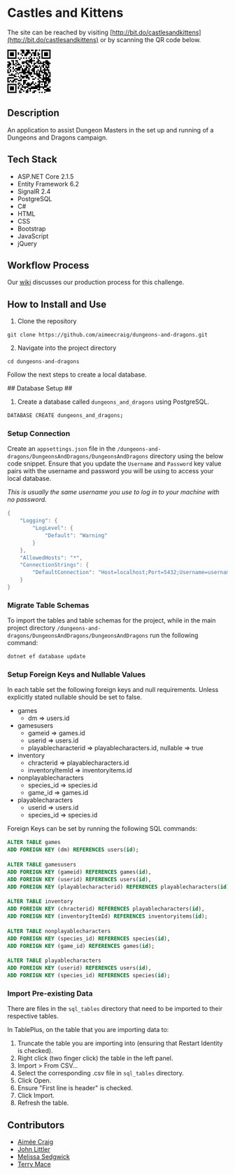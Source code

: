 # Castles and Kittens #

The site can be reached by visiting [http://bit.do/castlesandkittens](http://bit.do/castlesandkittens) or by scanning the QR code below.

![qr-code](images/qr.png)

## Description ##
An application to assist Dungeon Masters in the set up and running of a Dungeons and Dragons campaign.

## Tech Stack ##
* ASP.NET Core 2.1.5
* Entity Framework 6.2
* SignalR 2.4
* PostgreSQL
* C#
* HTML
* CSS
* Bootstrap
* JavaScript
* jQuery

## Workflow Process ##
Our [wiki](https://github.com/aimeecraig/dungeons-and-dragons/wiki) discusses our production process for this challenge.

## How to Install and Use ##
1. Clone the repository
```
git clone https://github.com/aimeecraig/dungeons-and-dragons.git
```

2. Navigate into the project directory
```
cd dungeons-and-dragons
```

Follow the next steps to create a local database.

## Database Setup ##
1. Create a database called `dungeons_and_dragons` using PostgreSQL.
```bash
DATABASE CREATE dungeons_and_dragons;
```

### Setup Connection ###
Create an `appsettings.json` file in the `/dungeons-and-dragons/DungeonsAndDragons/DungeonsAndDragons` directory using the below code snippet. Ensure that you update the `Username` and `Password` key value pairs with the username and password you will be using to access your local database.

*This is usually the same username you use to log in to your machine with no password.*

```csharp
{
    "Logging": {
        "LogLevel": {
            "Default": "Warning"
        }
    },
    "AllowedHosts": "*",
    "ConnectionStrings": {
        "DefaultConnection": "Host=localhost;Port=5432;Username=username;Password=password;Database=dungeons_and_dragons;"
    }
}
```

### Migrate Table Schemas ###
To import the tables and table schemas for the project, while in the main project directory `/dungeons-and-dragons/DungeonsAndDragons/DungeonsAndDragons` run the following command:
```bash
dotnet ef database update
```

### Setup Foreign Keys and Nullable Values ###
In each table set the following foreign keys and null requirements. Unless explicitly stated nullable should be set to false.

* games
  * dm => users.id
* gamesusers
  * gameid => games.id
  * userid => users.id
  * playablecharacterid => playablecharacters.id, nullable => true
* inventory
  * chracterid => playablecharacters.id
  * inventoryItemId => inventoryitems.id
* nonplayablecharacters
  * species_id => species.id
  * game_id => games.id
* playablecharacters
  * userid => users.id
  * species_id => species.id
  
Foreign Keys can be set by running the following SQL commands:

```SQL
ALTER TABLE games
ADD FOREIGN KEY (dm) REFERENCES users(id);

ALTER TABLE gamesusers
ADD FOREIGN KEY (gameid) REFERENCES games(id),
ADD FOREIGN KEY (userid) REFERENCES users(id),
ADD FOREIGN KEY (playablecharacterid) REFERENCES playablecharacters(id);

ALTER TABLE inventory
ADD FOREIGN KEY (chracterid) REFERENCES playablecharacters(id),
ADD FOREIGN KEY (inventoryItemId) REFERENCES inventoryitems(id);

ALTER TABLE nonplayablecharacters
ADD FOREIGN KEY (species_id) REFERENCES species(id),
ADD FOREIGN KEY (game_id) REFERENCES games(id);

ALTER TABLE playablecharacters
ADD FOREIGN KEY (userid) REFERENCES users(id),
ADD FOREIGN KEY (species_id) REFERENCES species(id);
```

### Import Pre-existing Data ###
There are files in the `sql_tables` directory that need to be imported to their respective tables.

In TablePlus, on the table that you are importing data to:
1. Truncate the table you are importing into (ensuring that Restart Identity is checked).
2. Right click (two finger click) the table in the left panel.
3. Import > From CSV...
4. Select the corresponding .csv file in `sql_tables` directory.
5. Click Open.
6. Ensure "First line is header" is checked.
7. Click Import.
8. Refresh the table.

## Contributors ##
* [Aimée Craig](https://github.com/aimeecraig)
* [John Littler](https://github.com/JSLittler)
* [Melissa Sedgwick](https://github.com/melissasedgwick)
* [Terry Mace](https://github.com/Tolvic)
